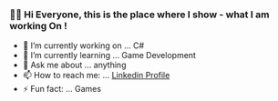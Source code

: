 ### 👋👋 Hi Everyone, this is the place where I show - what I am working On !




- 🔭 I’m currently working on ... C#
- 🌱 I’m currently learning ... Game Development
- 💬 Ask me about ... anything
- 📫 How to reach me: ... [Linkedin Profile](https://www.linkedin.com/in/betülsari/)
- ⚡ Fun fact: ... Games

